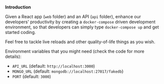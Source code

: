 **Introduction**

Given a React app (`web` folder) and an API (`api` folder), enhance
our developers' productivity by creating a `docker-compose` driven
development environment, so that developers can simply type
`docker-compose up` and get started coding.

Feel free to tackle live reloads and other quality-of-life things
as you wish.

Environment variables that you might need (check the code for more details):

- `API_URL` (default: `http://localhost:3000`)
- `MONGO_URL` (default: `mongodb://localhost:27017/fakedb`)
- `PORT` (default: `3000`)
